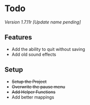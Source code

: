 # Todo
*Version 1.7.11r*
*\[Update name pending\]*

## Features
- Add the ability to quit without saving
- Add old sound effects 

## Setup
- ~~Setup the Project~~
- ~~Overwrite the pause menu~~
- ~~Add Helper Functions~~
- Add better mappings
